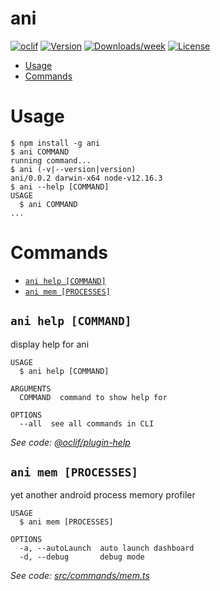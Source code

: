 ani
===



[![oclif](https://img.shields.io/badge/cli-oclif-brightgreen.svg)](https://oclif.io)
[![Version](https://img.shields.io/npm/v/ani.svg)](https://npmjs.org/package/ani)
[![Downloads/week](https://img.shields.io/npm/dw/ani.svg)](https://npmjs.org/package/ani)
[![License](https://img.shields.io/npm/l/ani.svg)](https://github.com/mob/ani/blob/master/package.json)

<!-- toc -->
* [Usage](#usage)
* [Commands](#commands)
<!-- tocstop -->
# Usage
<!-- usage -->
```sh-session
$ npm install -g ani
$ ani COMMAND
running command...
$ ani (-v|--version|version)
ani/0.0.2 darwin-x64 node-v12.16.3
$ ani --help [COMMAND]
USAGE
  $ ani COMMAND
...
```
<!-- usagestop -->
# Commands
<!-- commands -->
* [`ani help [COMMAND]`](#ani-help-command)
* [`ani mem [PROCESSES]`](#ani-mem-processes)

## `ani help [COMMAND]`

display help for ani

```
USAGE
  $ ani help [COMMAND]

ARGUMENTS
  COMMAND  command to show help for

OPTIONS
  --all  see all commands in CLI
```

_See code: [@oclif/plugin-help](https://github.com/oclif/plugin-help/blob/v3.2.1/src/commands/help.ts)_

## `ani mem [PROCESSES]`

yet another android process memory profiler

```
USAGE
  $ ani mem [PROCESSES]

OPTIONS
  -a, --autoLaunch  auto launch dashboard
  -d, --debug       debug mode
```

_See code: [src/commands/mem.ts](https://github.com/mob/ani/blob/v0.0.2/src/commands/mem.ts)_
<!-- commandsstop -->
